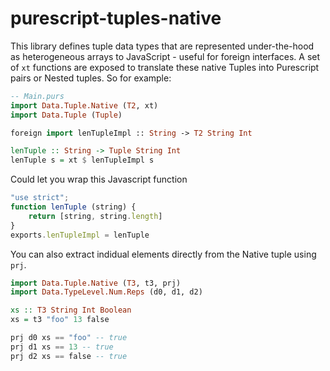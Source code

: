 # purescript-tuples-native

This library defines tuple data types that are represented under-the-hood as heterogeneous arrays to JavaScript - useful for
foreign interfaces. A set of `xt` functions are exposed to translate these native Tuples into Purescript pairs
or Nested tuples. So for example:

```purescript
-- Main.purs
import Data.Tuple.Native (T2, xt)
import Data.Tuple (Tuple)

foreign import lenTupleImpl :: String -> T2 String Int

lenTuple :: String -> Tuple String Int
lenTuple s = xt $ lenTupleImpl s
```

Could let you wrap this Javascript function
```javascript
"use strict";
function lenTuple (string) {
    return [string, string.length]
}
exports.lenTupleImpl = lenTuple
```

You can also extract indidual elements directly from the Native tuple using `prj`.

```purescript
import Data.Tuple.Native (T3, t3, prj)
import Data.TypeLevel.Num.Reps (d0, d1, d2)

xs :: T3 String Int Boolean
xs = t3 "foo" 13 false

prj d0 xs == "foo" -- true
prj d1 xs == 13 -- true
prj d2 xs == false -- true
```

